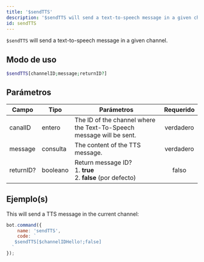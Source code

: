 ```yaml
---
title: '$sendTTS'
description: '$sendTTS will send a text-to-speech message in a given channel.'
id: sendTTS
---
```


`$sendTTS` will send a text-to-speech message in a given channel.

## Modo de uso

```php
$sendTTS[channelID;message;returnID?]
```

## Parámetros

| Campo     | Tipo     | Parámetros                                                                           | Requerido |
| --------- | -------- | ------------------------------------------------------------------------------------ |:---------:|
| canalID   | entero   | The ID of the channel where the Text-To-Speech message will be sent.                 | verdadero |
| message   | consulta | The content of the TTS message.                                                      | verdadero |
| returnID? | booleano | Return message ID?  <br /> 1. **true** <br /> 2. **false** (por defecto) |   falso   |

## Ejemplo(s)

This will send a TTS message in the current channel:

```javascript
bot.command({
    name: 'sendTTS',
    code: `
   $sendTTS[$channelIDHello!;false]
  `
});
```
